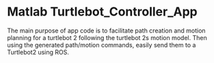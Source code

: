 # Matlab Turtlebot_Controller_App

The main purpose of app code is to facilitate path creation and motion planning for a turtlebot 2 following the turtlebot 2s motion model. 
Then using the generated path/motion commands, easily send them to a Turtlebot2 using ROS. 
